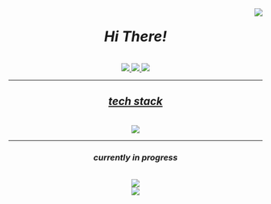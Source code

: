 <img align="right" src="https://visitor-badge.laobi.icu/badge?page_id=mompho.mompho"/>
<h1 align="center"><i>Hi There!</i></h1>

<br/>

<div align="center">
  
</div>

<div align="center">
  <a href="mailto:mpho.khoza29@gmail.com">
    <img src="https://img.shields.io/badge/Gmail-333333?style=for-the-badge&logo=gmail&logoColor=red"/>
  </a>
  <a href="https://www.instagram.com/mphokhza/">
    <img src="https://img.shields.io/badge/Instagram-333333?style=for-the-badge&logo=instagram&logoColor=white"/>
  </a>
  <a href="https://www.linkedin.com/in/mpho-khoza-3a60512b7?utm_source=share&utm_campaign=share_via&utm_content=profile&utm_medium=ios_app
">
    <img src="https://img.shields.io/badge/LinkedIn-333333?style=for-the-badge&logo=linkedin&logoColor=red"/>

</div>

<hr/>

<h2 align="center"> <i>tech stack</i> </h2>
<br/>
<div align="center">
    <a href="https://skillicons.dev">
        <img src="https://skillicons.dev/icons?i=html,css" />
    </a>
<hr/>
<h3 align="center"><i>currently in progress</i></h3>
<br/>
<div align="center">
    <a href="https://skillicons.dev">
        <img src="https://skillicons.dev/icons?i=javascript,php,wordpress,react" /> <br>
      <img src="https://skillicons.dev/icons?i=nextjs,nodejs"/>
    </a>
</div>
    
